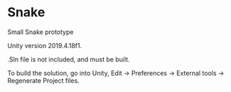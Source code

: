 # Snake
Small Snake prototype

Unity version 2019.4.18f1.

.Sln file is not included, and must be built.

To build the solution, go into Unity, Edit -> Preferences -> External tools -> Regenerate Project files. 
